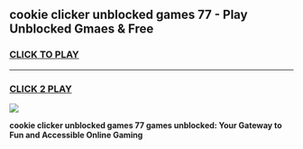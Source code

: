 
## cookie clicker unblocked games 77 - Play Unblocked Gmaes & Free
<h3>
<a href="https://news.freeplayer.one?title=cookie_clicker_unblocked_games_77&ref=16F">CLICK TO PLAY</a></h3>
<hr>

<h3>
<a href="https://news.freeplayer.one?title=cookie_clicker_unblocked_games_77&ref=16F">CLICK 2 PLAY</a>
  
</h3>

<a href="https://news.freeplayer.one?title=cookie_clicker_unblocked_games_77&ref=16F/"><img src="https://clearcache.store/games.png"></a>


**cookie clicker unblocked games 77 games unblocked: Your Gateway to Fun and Accessible Online Gaming**

